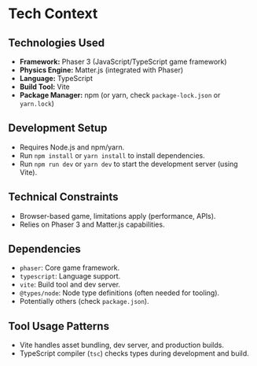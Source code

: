 # Tech Context

## Technologies Used

- **Framework:** Phaser 3 (JavaScript/TypeScript game framework)
- **Physics Engine:** Matter.js (integrated with Phaser)
- **Language:** TypeScript
- **Build Tool:** Vite
- **Package Manager:** npm (or yarn, check `package-lock.json` or `yarn.lock`)

## Development Setup

- Requires Node.js and npm/yarn.
- Run `npm install` or `yarn install` to install dependencies.
- Run `npm run dev` or `yarn dev` to start the development server (using Vite).

## Technical Constraints

- Browser-based game, limitations apply (performance, APIs).
- Relies on Phaser 3 and Matter.js capabilities.

## Dependencies

- `phaser`: Core game framework.
- `typescript`: Language support.
- `vite`: Build tool and dev server.
- `@types/node`: Node type definitions (often needed for tooling).
- Potentially others (check `package.json`).

## Tool Usage Patterns

- Vite handles asset bundling, dev server, and production builds.
- TypeScript compiler (`tsc`) checks types during development and build.
